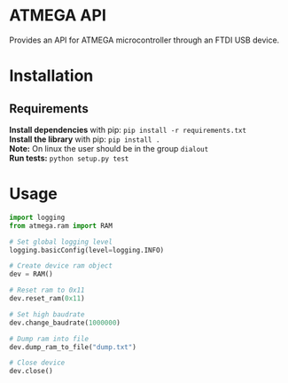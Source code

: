 # ATMEGA API
Provides an API for ATMEGA microcontroller through an FTDI USB device.

# Installation

## Requirements
**Install dependencies** with pip: `pip install -r requirements.txt`  
**Install the library** with pip: `pip install .`  
**Note:** On linux the user should be in the group `dialout`  
**Run tests:** `python setup.py test`

# Usage

```python
import logging
from atmega.ram import RAM

# Set global logging level
logging.basicConfig(level=logging.INFO)

# Create device ram object
dev = RAM()

# Reset ram to 0x11
dev.reset_ram(0x11)

# Set high baudrate
dev.change_baudrate(1000000)

# Dump ram into file
dev.dump_ram_to_file("dump.txt")

# Close device
dev.close()
```